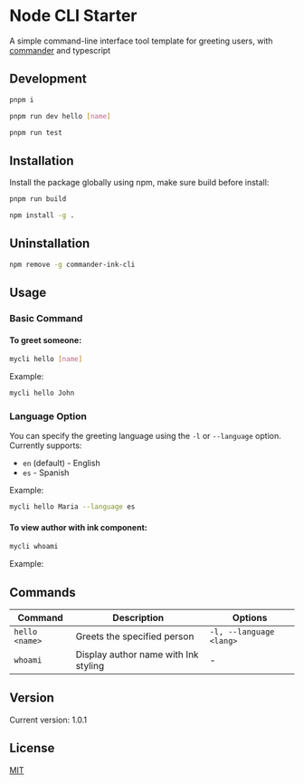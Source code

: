 # Node CLI Starter

A simple command-line interface tool template for greeting users, with [commander](https://github.com/tj/commander.js) and typescript

## Development

```bash
pnpm i

pnpm run dev hello [name]

pnpm run test
```

## Installation

Install the package globally using npm, make sure build before install:

```bash
pnpm run build

npm install -g .
```

## Uninstallation

```bash
npm remove -g commander-ink-cli
```

## Usage

### Basic Command

#### To greet someone:

```bash
mycli hello [name]
```

Example:

```bash
mycli hello John
```

### Language Option

You can specify the greeting language using the `-l` or `--language` option. Currently supports:

- `en` (default) - English
- `es` - Spanish

Example:

```bash
mycli hello Maria --language es
```

#### To view author with ink component:

``` bash
mycli whoami
```

Example:



## Commands

| Command        | Description                          | Options                 |
|----------------|--------------------------------------|-------------------------|
| `hello <name>` | Greets the specified person          | `-l, --language <lang>` |
| `whoami`       | Display author name with Ink styling | -                       |

## Version

Current version: 1.0.1

## License

[MIT](LICENSE)
